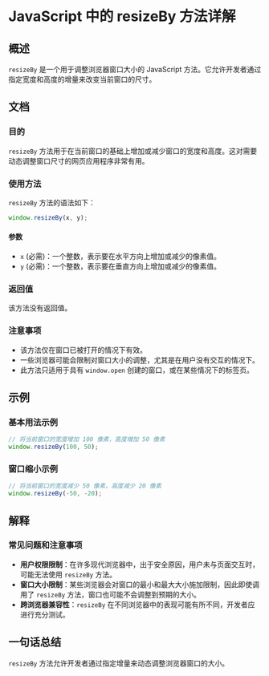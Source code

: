 <!--
Meta Description: # JavaScript 中的 resizeBy 方法详解 ## 概述 `resizeBy` 是一个用于调整浏览器窗口大小的 JavaScript 方法。它允许开发者通过指定宽度和高度的增量来改变当前窗口的尺寸。 ## 文档 ### 目的 `resizeBy` 方法用于在当前窗口的基础上增加或减少窗...
Meta Keywords: resizeby, javascript, window, 一个整数, 100
-->

# JavaScript 中的 resizeBy 方法详解

## 概述
`resizeBy` 是一个用于调整浏览器窗口大小的 JavaScript 方法。它允许开发者通过指定宽度和高度的增量来改变当前窗口的尺寸。

## 文档

### 目的
`resizeBy` 方法用于在当前窗口的基础上增加或减少窗口的宽度和高度。这对需要动态调整窗口尺寸的网页应用程序非常有用。

### 使用方法
`resizeBy` 方法的语法如下：

```javascript
window.resizeBy(x, y);
```

#### 参数
- `x` (必需)：一个整数，表示要在水平方向上增加或减少的像素值。
- `y` (必需)：一个整数，表示要在垂直方向上增加或减少的像素值。

### 返回值
该方法没有返回值。

### 注意事项
- 该方法仅在窗口已被打开的情况下有效。
- 一些浏览器可能会限制对窗口大小的调整，尤其是在用户没有交互的情况下。
- 此方法只适用于具有 `window.open` 创建的窗口，或在某些情况下的标签页。

## 示例

### 基本用法示例

```javascript
// 将当前窗口的宽度增加 100 像素，高度增加 50 像素
window.resizeBy(100, 50);
```

### 窗口缩小示例

```javascript
// 将当前窗口的宽度减少 50 像素，高度减少 20 像素
window.resizeBy(-50, -20);
```

## 解释

### 常见问题和注意事项
- **用户权限限制**：在许多现代浏览器中，出于安全原因，用户未与页面交互时，可能无法使用 `resizeBy` 方法。
- **窗口大小限制**：某些浏览器会对窗口的最小和最大大小施加限制，因此即使调用了 `resizeBy` 方法，窗口也可能不会调整到预期的大小。
- **跨浏览器兼容性**：`resizeBy` 在不同浏览器中的表现可能有所不同，开发者应进行充分测试。

## 一句话总结
`resizeBy` 方法允许开发者通过指定增量来动态调整浏览器窗口的大小。